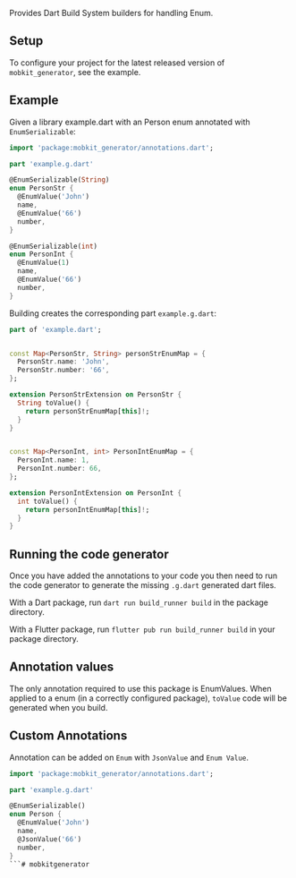 <!--
This README describes the package. If you publish this package to pub.dev,
this README's contents appear on the landing page for your package.

For information about how to write a good package README, see the guide for
[writing package pages](https://dart.dev/guides/libraries/writing-package-pages).

For general information about developing packages, see the Dart guide for
[creating packages](https://dart.dev/guides/libraries/create-library-packages)
and the Flutter guide for
[developing packages and plugins](https://flutter.dev/developing-packages).
-->

Provides Dart Build System builders for handling Enum.

## Setup

To configure your project for the latest released version of `mobkit_generator`, see the example.

## Example

Given a library example.dart with an Person enum annotated with `EnumSerializable`:

```dart
import 'package:mobkit_generator/annotations.dart';

part 'example.g.dart'

@EnumSerializable(String)
enum PersonStr {
  @EnumValue('John')
  name,
  @EnumValue('66')
  number,
}

@EnumSerializable(int)
enum PersonInt {
  @EnumValue(1)
  name,
  @EnumValue('66')
  number,
}
```
Building creates the corresponding part `example.g.dart`:
```dart
part of 'example.dart';


const Map<PersonStr, String> personStrEnumMap = {
  PersonStr.name: 'John',
  PersonStr.number: '66',
};

extension PersonStrExtension on PersonStr {
  String toValue() {
    return personStrEnumMap[this]!;
  }
}


const Map<PersonInt, int> PersonIntEnumMap = {
  PersonInt.name: 1,
  PersonInt.number: 66,
};

extension PersonIntExtension on PersonInt {
  int toValue() {
    return personIntEnumMap[this]!;
  }
}

```

## Running the code generator

Once you have added the annotations to your code you then need to run the code generator to generate the missing `.g.dart` generated dart files.

With a Dart package, run `dart run build_runner build` in the package directory.

With a Flutter package, run `flutter pub run build_runner build` in your package directory.


## Annotation values

The only annotation required to use this package is EnumValues. When applied to a enum (in a correctly configured package), `toValue` code will be generated when you build.


## Custom Annotations

Annotation can be added on `Enum` with `JsonValue` and `Enum Value`.

```dart
import 'package:mobkit_generator/annotations.dart';

part 'example.g.dart'

@EnumSerializable()
enum Person {
  @EnumValue('John')
  name,
  @JsonValue('66')
  number,
}
```#   m o b k i t g e n e r a t o r  
 